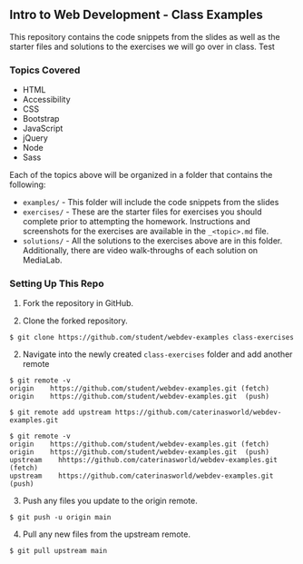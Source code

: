 ## Intro to Web Development - Class Examples

This repository contains the code snippets from the slides as well as the starter files and solutions to the exercises we will go over in class.
Test

### Topics Covered

- HTML
- Accessibility
- CSS
- Bootstrap
- JavaScript
- jQuery
- Node
- Sass

Each of the topics above will be organized in a folder that contains the following:
- `examples/` - This folder will include the code snippets from the slides
- `exercises/` - These are the starter files for exercises you should complete prior to attempting the homework. Instructions and screenshots for the exercises are available in the `_<topic>.md` file.
- `solutions/` - All the solutions to the exercises above are in this folder. Additionally, there are video walk-throughs of each solution on MediaLab.

### Setting Up This Repo

1. Fork the repository in GitHub.

2. Clone the forked repository.

```console
$ git clone https://github.com/student/webdev-examples class-exercises
```

2. Navigate into the newly created `class-exercises` folder and add another remote

```console
$ git remote -v
origin	  https://github.com/student/webdev-examples.git (fetch)
origin	  https://github.com/student/webdev-examples.git  (push)

$ git remote add upstream https://github.com/caterinasworld/webdev-examples.git

$ git remote -v
origin	  https://github.com/student/webdev-examples.git (fetch)
origin	  https://github.com/student/webdev-examples.git  (push)
upstream	hhttps://github.com/caterinasworld/webdev-examples.git (fetch)
upstream	https://github.com/caterinasworld/webdev-examples.git (push)
```

3. Push any files you update to the origin remote.

```console
$ git push -u origin main
```

4. Pull any new files from the upstream remote.

```console
$ git pull upstream main
```
